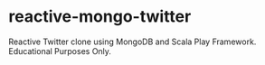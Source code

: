 reactive-mongo-twitter
======================

Reactive Twitter clone using MongoDB and Scala Play Framework. Educational Purposes Only.
